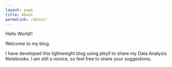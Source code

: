 ```yaml
---
layout: page
title: About
permalink: /about/
---
```


Hello World!!

Welcome to my blog.

I have developed this lightweight blog using jekyll to share my Data Analysis Notebooks. I am still a novice, so feel free to share your suggestions.
